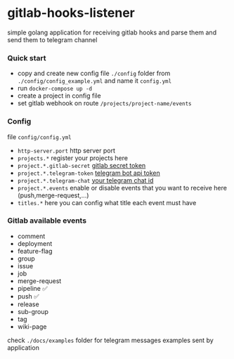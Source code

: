 # gitlab-hooks-listener
simple golang application for receiving gitlab hooks and parse them and send them to telegram channel 

### Quick start
- copy and create new config file `./config` folder from `./config/config_example.yml` and name it `config.yml`
- run `docker-compose up -d`
- create a project in config file 
- set gitlab webhook on route `/projects/project-name/events`

### Config 
file `config/config.yml` 
- `http-server.port` http server port 
- `projects.*` register your projects here 
- `project.*.gitlab-secret` [gitlab secret token](https://docs.gitlab.com/ee/user/project/integrations/webhooks.html#validate-payloads-by-using-a-secret-token) 
- `project.*.telegram-token` [telegram bot api token ](https://core.telegram.org/bots/api#authorizing-your-bot)
- `project.*.telegram-chat` [your telegram chat id](https://core.telegram.org/bots/api#chat) 
- `project.*.events` enable or disable events that you want to receive here (push,merge-request,...)
- `titles.*` here you can config what title each event must have

### Gitlab available events  
- comment
- deployment
- feature-flag
- group
- issue
- job
- merge-request
- pipeline ✅
- push ✅
- release
- sub-group
- tag
- wiki-page 

check `./docs/examples` folder for telegram messages examples sent by application

